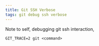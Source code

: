 ```yaml
---
title: Git SSH Verbose
tags: git debug ssh verbose
---
```


Note to self, debugging git ssh interaction,

    GIT_TRACE=2 git <command>
